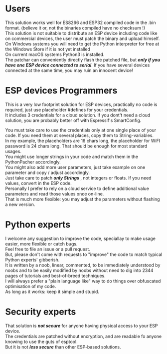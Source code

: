 # Users
This solution works well for ES8266 and ESP32 compiled code in the .bin format. (believe it or, not the binaries compiled have no checksum !)  
This solution is not suitable to distribute an ESP device including code like on commercial devices, the user must patch the binary and upload himself.  
On Windows systems you will need to get the Python interpreter for free at the Windows Store if it is not yet installed  
On current macOS systems Python3 is installed.  
The patchar can conveniently directly flash the patched file, but ***only if you have one ESP device connected to serial***. If you have several devices connected at the same time, you may ruin an innocent device!  

# ESP devices Programmers  
This is a very low footprint solution for ESP devices, practically no code is required, just use placeholder #defines for your credentials.  
It includes 3 credentials for a cloud solution. 
If you dont't need a cloud solution, you are probably better off with Espressif's SmartConfig.

You must take care to use the credentials only at one single place of your code. If you need them at several places, copy them to String-variables.  
In my example, the placeholders are 16 chars long, the placeholder for WiFI password is 24 chars long. That should be enough for most standard usages.  
You might use longer strings in your code and match them in the PythonPacher accordingly.  
You might also add more user parameters, just take example on one parameter and copy / adjust accordingly.  
Just take care to patch ***only Strings*** , not integers or floats. If you need values, convert in the ESP code.  
Personally I prefer to rely on a cloud service to define additional value parameters and read those values once on-line.  
That is much more flexible: you may adjust the parameters without flashing a new version.  

# Python experts 
I welcome any suggestion to improve the code, speciallay to make usage easier, more flexible or catch bugs.  
Feel free to file an issue or a pull request.  
But, please don't come with requests to "improve" the code to match typical Python experts' gibberish.  
It is written by a noob, linear, commented, to be immediately understood by noobs and to be easily modified by noobs without need to dig into 2344 pages of tutorials and best-of-breed techniques.  
I will always prefer a "plain language like" way to do things over obfuscated optimisation of my code.  
As long as it works: keep it simple and stupid.  

# Security experts
That solution is ***not secure*** for anyone having physical access to your ESP device.  
The credentials are patched without encryption, and are readable fo anyone knowing to use the guts of esptool.  
But it is not ***less secure*** than other ESP-based solutions.  

